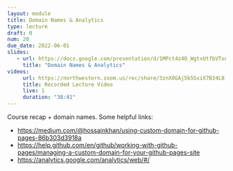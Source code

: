 ```yaml
---
layout: module
title: Domain Names & Analytics
type: lecture
draft: 0
num: 20
due_date: 2022-06-01
slides:
   - url: https://docs.google.com/presentation/d/1MPct4z4O_WgtxUtfbVTxeNVj9qgv5dSXLMqhchnhP44/edit?usp=sharing
     title: "Domain Names & Analytics"
videos:
     url: https://northwestern.zoom.us/rec/share/3znX8GAj5b5SxiX7B34L8-XmvyLT9ZiP6HiNDFGTeqh5XZjKXATV2fNOBdN3LN0d.UTd_2-lW0WfbxjYE
     title: Recorded Lecture Video
     live: 1
     duration: "38:41"  
---
```


Course recap + domain names. Some helpful links:
* <a href="https://medium.com/@hossainkhan/using-custom-domain-for-github-pages-86b303d3918a" target="_blank">https://medium.com/@hossainkhan/using-custom-domain-for-github-pages-86b303d3918a</a>
* <a href="https://medium.com/@hossainkhan/using-custom-domain-for-github-pages-86b303d3918a" target="_blank">https://help.github.com/en/github/working-with-github-pages/managing-a-custom-domain-for-your-github-pages-site</a>
* <a href="https://analytics.google.com/analytics/web/#/" target="_blank">https://analytics.google.com/analytics/web/#/</a>